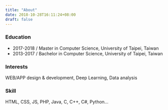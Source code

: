 ```yaml
---
title: "About"
date: 2018-10-28T16:11:24+08:00
draft: false
---
```


### Education

* 2017-2018 / Master in Computer Science, University of Taipei, Taiwan
* 2013-2017 / Bachelor in Computer Science, University of Taipei, Taiwan

### Interests

WEB/APP design & development, Deep Learning, Data analysis

### Skill

HTML, CSS, JS, PHP, Java, C, C++, C#, Python...